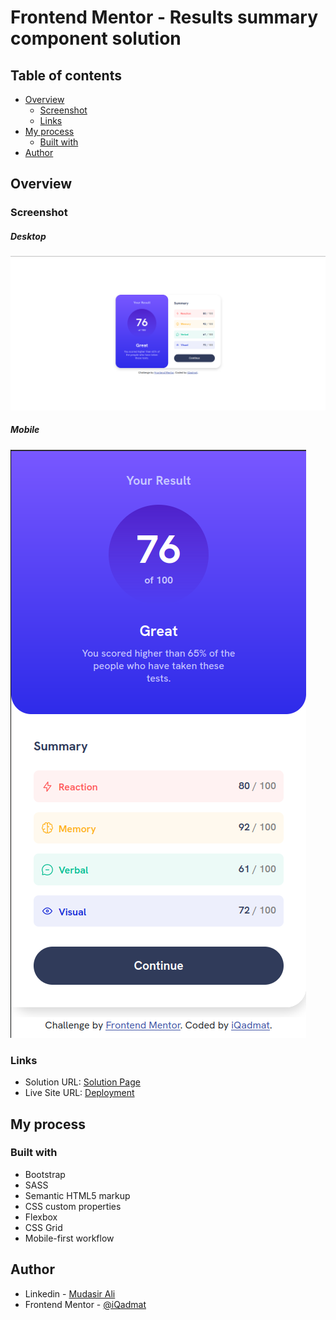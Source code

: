 # Frontend Mentor - Results summary component solution

## Table of contents

- [Overview](#overview)
  - [Screenshot](#screenshot)
  - [Links](#links)
- [My process](#my-process)
  - [Built with](#built-with)
- [Author](#author)

## Overview

### Screenshot

##### Desktop

![](./images/Screenshot.png)

##### Mobile

![](./images/Screenshot_mobile.png)

### Links

- Solution URL: [Solution Page](https://www.frontendmentor.io/solutions/results-summary-component-zp7fey9pnp)
- Live Site URL: [Deployment](https://iqadmat-results-summary-component.netlify.app/)

## My process

### Built with

- Bootstrap
- SASS
- Semantic HTML5 markup
- CSS custom properties
- Flexbox
- CSS Grid
- Mobile-first workflow

## Author

- Linkedin - [Mudasir Ali](https://www.linkedin.com/in/iqadmat/)
- Frontend Mentor - [@iQadmat](https://www.frontendmentor.io/profile/iQadmat)
